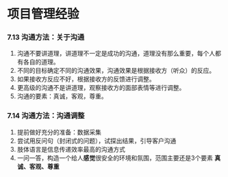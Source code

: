 # 项目管理经验

### 7.13 沟通方法：关于沟通

1. 沟通不要讲道理，讲道理不一定是成功的沟通，道理没有那么重要，每个人都有各自的道理。
2. 不同的目标确定不同的沟通效果，沟通效果是根据接收方（听众）的反应。
3. 如果接收方反应不好，根据接收方的反馈进行调整。
4. 更高级的沟通不是讲道理，观察接收方的面部表情等进行调整。
5. 沟通的要素：真诚，客观，尊重。

### 7.14 沟通方法：沟通调整

1. 提前做好充分的准备：数据采集
2. 尝试用反问句（封闭式的问题），试探出结果，引导客户沟通
3. 肢体语言是信息传递效率最高的沟通方式
4. 一问一答，构造一个给人**感觉**很安全的环境和氛围，范围主要还是3个要素 **真诚、客观、尊重**

